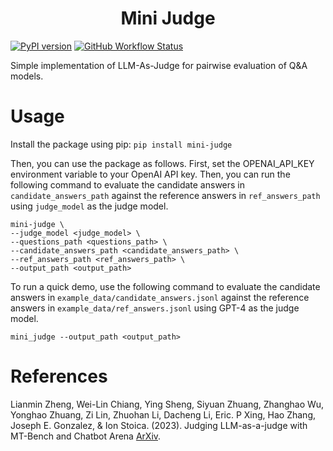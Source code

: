 <h1 align="center">
<span>Mini Judge</span>
</h1>

[![PyPI version](https://badge.fury.io/py/mini-judge.svg)](https://badge.fury.io/py/mini-judge)
<a href="https://github.com/mrcabbage972/mini-judge/actions/workflows/pre-commit.yml">![GitHub Workflow Status](https://img.shields.io/github/actions/workflow/status/mrcabbage972/mini-judge/pre-commit.yml?label=pre-commit)</a>


Simple implementation of LLM-As-Judge for pairwise evaluation of Q&A models.

# Usage
Install the package using pip:
```pip install mini-judge```

Then, you can use the package as follows.
First, set the OPENAI_API_KEY environment variable to your OpenAI API key.
Then, you can run the following command to evaluate the candidate answers in `candidate_answers_path` against the reference answers in `ref_answers_path` using `judge_model` as the judge model.
```
mini-judge \
--judge_model <judge_model> \
--questions_path <questions_path> \
--candidate_answers_path <candidate_answers_path> \
--ref_answers_path <ref_answers_path> \
--output_path <output_path>
```

To run a quick demo, use the following command to evaluate the candidate answers in `example_data/candidate_answers.jsonl` against the reference answers in `example_data/ref_answers.jsonl` using GPT-4 as the judge model.
```
mini_judge --output_path <output_path>
```

# References
Lianmin Zheng, Wei-Lin Chiang, Ying Sheng, Siyuan Zhuang, Zhanghao Wu, Yonghao Zhuang, Zi Lin, Zhuohan Li, Dacheng Li, Eric. P Xing, Hao Zhang, Joseph E. Gonzalez, & Ion Stoica. (2023). Judging LLM-as-a-judge with MT-Bench and Chatbot Arena [ArXiv](https://arxiv.org/abs/2306.05685).
